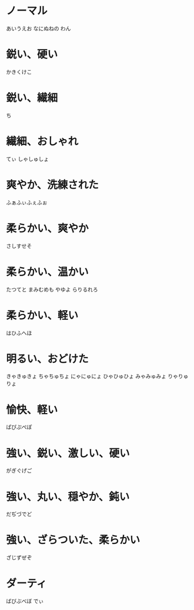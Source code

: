 ﻿# ノーマル
あいうえお
なにぬねの
わん

# 鋭い、硬い
かきくけこ

# 鋭い、繊細
ち

# 繊細、おしゃれ
てぃ
しゃしゅしょ

# 爽やか、洗練された
ふぁふぃふぇふぉ

# 柔らかい、爽やか
さしすせそ

# 柔らかい、温かい
たつてと
まみむめも
やゆよ
らりるれろ

# 柔らかい、軽い
はひふへほ

# 明るい、おどけた
きゃきゅきょ
ちゃちゅちょ
にゃにゅにょ
ひゃひゅひょ
みゃみゅみょ
りゃりゅりょ

# 愉快、軽い
ぱぴぷぺぽ

# 強い、鋭い、激しい、硬い
がぎぐげご

# 強い、丸い、穏やか、鈍い
だぢづでど

# 強い、ざらついた、柔らかい
ざじずぜぞ

# ダーティ
ばびぶべぼ
でぃ

